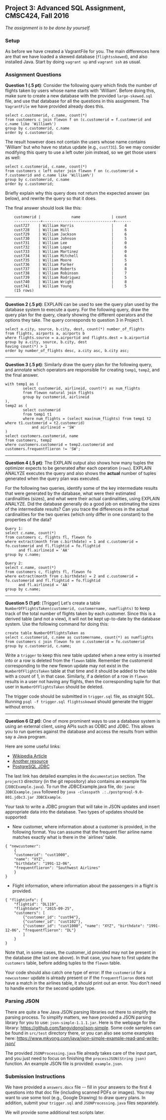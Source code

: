 ## Project 3: Advanced SQL Assignment, CMSC424, Fall 2016

*The assignment is to be done by yourself.*

### Setup

As before we have created a VagrantFile for you. The main differences here are that we have loaded a skewed database (`flightsskewed`), and also installed Java. Start by doing `vagrant up` and `vagrant ssh` as usual. 

### Assignment Questions

**Question 1 (.5 pt)**: Consider the following query which finds the number of flights taken by users whose name starts with 'William'. Before doing this, make sure to create a new database with the provided `large-skewed.sql` file, and use that database for all the questions in this assignment. The `VagrantFile` we have provided already does this.

```
select c.customerid, c.name, count(*)
from customers c join flewon f on (c.customerid = f.customerid and c.name like 'William%') 
group by c.customerid, c.name 
order by c.customerid;
```

The result however does not contain the users whose name contains 'William' but who have no status update (e.g., `cust731`). So we may consider
modifying this query to use a left outer join instead, so we get those users as well: 

```
select c.customerid, c.name, count(*)
from customers c left outer join flewon f on (c.customerid = f.customerid and c.name like 'William%') 
group by c.customerid, c.name 
order by c.customerid;
```

Briefly explain why this query does not return the expected answer (as below), and rewrite the query so that it does. 

The final answer should look like this:
```
	customerid |              name              | count 
	------------+--------------------------------+-------
	cust727    | William Harris                 |     4
	cust728    | William Hill                   |     6
	cust729    | William Jackson                |     6
	cust730    | William Johnson                |     5
	cust731    | William Lee                    |     0
	cust732    | William Lopez                  |     6
	cust733    | William Martinez               |     0
	cust734    | William Mitchell               |     6
	cust735    | William Moore                  |     5
	cust736    | William Parker                 |     4
	cust737    | William Roberts                |     8
	cust738    | William Robinson               |     7
	cust739    | William Rodriguez              |     5
	cust740    | William Wright                 |     8
	cust741    | William Young                  |     5
	(15 rows)
```

---
**Question 2 (.5 pt)**: EXPLAIN can be used to see the query plan used by the database system to execute a query. For the following
query, draw the query plan for the query, clearly showing the different operators and the options they take. The query corresponds to question 3 in Project 1.
```
select a.city, source, b.city, dest, count(*) number_of_flights
from flights, airports a, airports b
where flights.source = a.airportid and flights.dest = b.airportid
group by a.city, source, b.city, dest
having count(*) > 1
order by number_of_flights desc, a.city asc, b.city asc;
```

---
**Question 3 (.5 pt)**: Similarly draw the query plan for the following query, and annotate which operators are responsible for creating `temp1`, `temp2`, and the final answer.

```
with temp1 as (
        select customerid, airlineid, count(*) as num_flights
        from flewon natural join flights
        group by customerid, airlineid
),
temp2 as (
        select customerid
        from temp1 t1
        where num_flights = (select max(num_flights) from temp1 t2 where t1.customerid = t2.customerid)
            and airlineid = 'SW'
)
select customers.customerid, name
from customers, temp2
where customers.customerid = temp2.customerid and customers.frequentflieron != 'SW';
```

---
**Question 4 (.5 pt)**: The EXPLAIN output also shows how many tuples the optimizer expects to be generated after each operation (`rows`). EXPLAIN ANALYZE 
executes the query and also shows the **actual** number of tuples generated when the query plan was executed. 

For the following two queries, identify some of the key intermediate results that were generated by the database, what were their estimated cardinalities (sizes), and what were their actual cardinalities, using EXPLAIN ANALYZE. Did the database generally do a good job on estimating the sizes of the intermediate results? Can you trace the differences in the actual cardinalities for the two queries (which only differ in one constant) to the properties of the data?
```
Query 1:
select c.name, count(*) 
from customers c, flights fl, flewon fo 
where extract(month from c.birthdate) = 1 and c.customerid = fo.customerid and fl.flightid = fo.flightid
      and fl.airlineid = 'AA'
group by c.name;
```
```
Query 2:
select c.name, count(*) 
from customers c, flights fl, flewon fo 
where extract(month from c.birthdate) = 2 and c.customerid = fo.customerid and fl.flightid = fo.flightid
      and fl.airlineid = 'AA'
group by c.name;
```

---
**Question 5 (1 pt)**: [Trigger] 
Let's create a table `NumberOfFlightsTaken(customerid, customername, numflights)` to keep track of the total number of flights taken by each customer. Since this is a derived table (and not a view), it will not be kept up-to-date by the database system.  Use the following command for doing this:
```
create table NumberOfFlightsTaken as 
select c.customerid, c.name as customername, count(*) as numflights 
from customers c join flewon fo on c.customerid = fo.customerid
group by c.customerid, c.name;
```

Write a `trigger` to keep this new table updated when a new entry is inserted into or a row is deleted from the `flewon` table. Remember the customerid corresponding to the new flewon update may not exist in the `NumberOfFlightsTaken` table at that time and it should be added to the table with a count of 1, in that case. Similarly, if a deletion of a row in `flewon` results in a user not having any flights, then the corresponding tuple for that user in `NumberOfFlightsTaken` should be deleted.

The trigger code should be submitted in `trigger.sql` file, as straight SQL. Running `psql -f trigger.sql flightsskewed` should generate the trigger without errors.

---
**Question 6 (2 pt)**:  One of more prominent ways to use a database system is using an external client, using APIs such as ODBC and JDBC.
This allows you to run queries against the database and access the results from within say a Java program.

Here are some useful links:
- [Wikipedia Article](http://en.wikipedia.org/wiki/Java_Database_Connectivity)
- [Another resource](http://www.mkyong.com/java/how-do-connect-to-postgresql-with-jdbc-driver-java/)
- [PostgreSQL JDBC](http://jdbc.postgresql.org/index.html)

The last link has detailed examples in the `documentation` section. The `project3` directory (in the git repository) also contains an example 
file (`JDBCExample.java`). To run the JDBCExample.java file, do:
`javac JDBCExample.java` followed by `java -classpath .:./postgresql-9.0-801.jdbc3.jar JDBCExample`.

Your task to write a JDBC program that will take in JSON updates and insert appropriate data into the database. 
Two types of updates should be supported:
- New customer, where information about a customer is provided, in the following format. You can assume that the frequent flier airline name matches exactly what is there in the `airlines' table.
```
{ "newcustomer": 
	{
	"customerid": "cust1000",
	"name": "XYZ",
	"birthdate": "1991-12-06",
	"frequentflieron": "Southwest Airlines"
	}
}
```
- Flight information, where information about the passengers in a flight is provided. 
```
{ "flightinfo": {
	"flightid": "DL119",
	"flightdate": "2015-09-25",
	"customers": [
		{"customer_id": "cust94"}, 
		{"customer_id": "cust102"},
		{"customer_id": "cust1000", "name": "XYZ", "birthdate": "1991-12-06", "frequentflieron": "DL"}
		]
	}
}
```
Note that, in some cases, the customer_id provided may not be present in the database (the last one above). In that case, you have to first update the `customers` table, before adding tuples to the `flewon` table.

Your code should also catch one type of error: If the `customerid` for a `newcustomer` update is already present or if the `frequentflieron` does not have a match in the airlines table, it should print out an error. You don't need to handle errors for the second update type.

### Parsing JSON
There are quite a few Java JSON parsing libraries out there to simplify the parsing process. To simplify matters, we have provided a JSON parsing library for you to use: `json-simple-1.1.1.jar`. Here is the webpage for the library: https://github.com/fangyidong/json-simple. Some code samples can be found in `src/test` directory there, or you can also see some examples here: https://www.mkyong.com/java/json-simple-example-read-and-write-json/

The provided `JSONProcessing.java` file already takes care of the input part, and you just need to focus on finishing the `processJSON(String json)` function. An example JSON file is provided: `example.json`.

### Submission Instructions
We have provided a `answers.docx` file -- fill in your answers to the first 4 questions into that doc file (including scanned PDFs or images).
You may want to use some tool (e.g., Google Drawing) to draw query plans.
In addition, submit your `trigger.sql` and `JSONProcessing.java` files separately.

We will provide some additional test scripts later.
